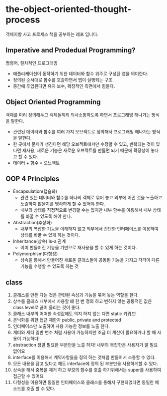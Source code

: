 # the-object-oriented-thought-process
객체지향 사고 프로세스 책을 공부하는 레포 입니다.

## Imperative and Prodedual Programming?
명령어, 절차적인 프로그래밍 
- 애플리케이션이 동작하기 위한 데이터와 함수 위주로 구성된 앱을 의미한다.
- 정의된 순서대로 함수를 호출하면서 앱이 실행되는 구조.
- 중간에 투입된다면 유지 보수, 확장적인 측면에서 힘들다.

## Object Oriented Programming
객체를 미리 정의해두고 객체들끼리 의사소통하도록 하면서 프로그래밍 해나가는 방식을 말한다.
- 관련된 데이터와 함수를 여러 가지 오브젝트로 정의해서 프로그래밍 해나가는 방식을 말한다.
- 한 곳에서 문제가 생긴다면 해당 오브젝트에서만 수정할 수 있고, 반복되는 것이 있다면 재사용, 새로운 기능은 새로운 오브젝트를 만들면 되기 때문에 확장성이 놓다고 할 수 있다.
- 데이터 + 함수 = 오브젝트

## OOP 4 Principles
- Encapsulation(캡슐화)
    - 관련 있는 데이터와 함수를 하나의 객체로 묶어 놓고 외부에 어떤 것을 노출하고 노출하지 않을지를 명확하게 할 수 있어야 한다.
    - 내부의 상태를 직접적으로 변경할 수는 없지만 내부 함수를 이용해서 내부 상태를 바꿀 수 있도록 해야 한다.
- Abstraction(추상화)
    - 내부의 복잡한 기능을 이해하지 않고 외부에서 간단한 인터페이스를 이용하여 상태를 바꿀 수 있게 하는 것이다.
- Inheritance(상속) Is-a 관계
    - 이미 만들어진 기능을 기반으로 재사용을 할 수 있게 하는 것이다.
- Polymorphism(다형성)
    - 상속을 통해서 만들어진 새로운 클래스들이 공동된 기능을 가지고 각각이 다른 기능을 수행할 수 있도록 하는 것


## class 
1. 클래스를 만든 다는 것은 관련된 속성과 기능을 묶어 놓는 역할을 한다.
2. 상수를 클래스 내부에서 사용할 떄 한 번 정의 하고 변하지 않는 공통적인 값은 class level로 끓어 올리는 것이 좋다.
3. 클래스 내부의 어떠한 속성값에도 의지 하지 않는 다면 static 키워드!
4. 은닉화를 위한 접근 제한자 public, private and protected
5. 인터페이스만 노출하여 사용 가능한 정보를 노출 한다.
6. 게터와 세터 일반 변수 처럼 사용아 가능하지만 조금 더 계산이 필요하거나 할 때 사용이 가능하다!
7. abstraction 정말 필요한 부분만을 노출 하자! 내부의 복잡한은 사용자가 알 필요 없어요
8. interface를 이용해서 계약사항들을 정의 하는 것처럼 만들어서 소통할 수 있다.
9. 모든 내용을 담고 있다고 해도 interface에 정의 된 부분만을 사용하게할 수 있다.
10. 상속을 해서 중복을 제거 하고 부모의 함수를 호출 하기위해서는 super를 사용하여 접근할 수 있어요
11. 다형성을 이용하면 동일한 인터페이스와 클래스를 통해서 구현되었다면 동일한 메소드를 호출 할 수 있다.